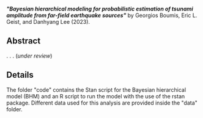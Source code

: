 ***"Bayesian hierarchical modeling for probabilistic estimation of tsunami amplitude from far-field earthquake sources"*** by Georgios Boumis, Eric L. Geist, and Danhyang Lee (2023).

## Abstract
. . . (*under review*)

## Details
The folder "code" contains the Stan script for the Bayesian hierarchical model (BHM) and an R script to run the model with the use of the rstan package. Different data used for this analysis are provided inside the "data" folder.

